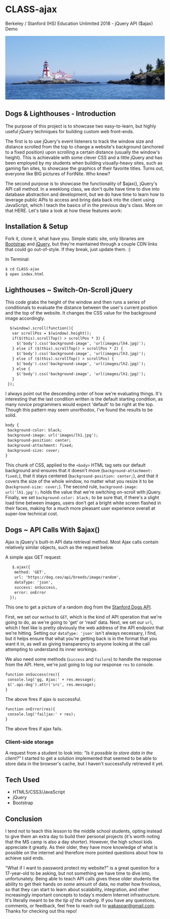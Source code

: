 # CLASS-ajax
Berkeley / Stanford (HS) Education Unlimited 2018  - jQuery API ($ajax) Demo

![lighthouse](https://github.com/wakaspar/CLASS-ajax/blob/master/images/lh1.jpg)

 ## Dogs & Lighthouses - Introduction
 The purpose of this project is to showcase two easy-to-learn, but highly useful jQuery techniques for building custom web front-ends.  
 
The first is to use jQuery's event listeners to track the window size and distance scrolled from the top to change a website's background (anchored to a fixed position) upon scrolling a certain distance (usually the window's height).  This is achievable with some clever CSS and a little jQuery and has been employed by my students when  building visually-heavy sites, such as gaming fan sites, to showcase the graphics of their favorite titles.  Turns out, everyone like BIG pictures of FortNite.  Who knew?
 
The second purpose is to showcase the functionality of $ajax(), jQuery's API call method.  In a weeklong class, we don't quite have time to dive into database abstraction and development, but we do have time to learn how to leverage public APIs to access and bring data back into the client using JavaScript, which I teach the basics of in the previous day's class. More on that HERE.  Let's take a look at how these features work:

## Installation & Setup
Fork it, clone it, what have you.  Simple static site, only libraries are [Bootstrap](https://getbootstrap.com/) and [jQuery](https://jquery.com/), but they're maintained through a couple CDN links that could go out-of-style.  If they break, just update them. :)

In Terminal:
```
$ cd CLASS-ajax
$ open index.html
```

## Lighthouses ~ Switch-On-Scroll jQuery
This code grabs the height of the window and then runs a series of conditionals to evaluate the distance between the user's current position and the top of the website.  It changes the CSS value for the background image accordingly.
 ```
   $(window).scroll(function(){
    var scrollPos = $(window).height();
    if($(this).scrollTop() > scrollPos * 3) {
      $('body').css('background-image', 'url(images/lh4.jpg)');
    } else if ($(this).scrollTop() > scrollPos * 2) {
      $('body').css('background-image', 'url(images/lh3.jpg)');
    } else if ($(this).scrollTop() > scrollPos) {
      $('body').css('background-image', 'url(images/lh2.jpg)');
    } else {
      $('body').css('background-image', 'url(images/lh1.jpg)');
    }
  });
 ```
 I always point out the descending order of how we're evaluating things.  It's interesting that the last condition written is the default starting condition, as many novice programmers would expect 'default' to be right at the top.  Though this pattern may seem unorthodox, I've found the results to be solid.
 
 ```
 body {
  background-color: black;
  background-image: url('images/lh1.jpg');
  background-position: center;
  background-attachment: fixed;
  background-size: cover;
}
 ```
 This chunk of CSS, applied to the ```<body>``` HTML tag sets our default background and ensures that it doesn't move (```background-attachment: fixed;```), that it stays centered (```background-position: center;```), and that it covers the size of the whole window, no matter what you resize it to be (```background-size: cover;```).  The second rule, ```background-image: url('lh1.jpg');``` holds the value that we're switching on-scroll with jQuery.  Finally, we set ```background-color: black;``` to be sure that, if there's a slight load time between images, users don't get a bright white screen flashed in their faces, making for a much more pleasant user experience overall at super-low technical cost.
 
## Dogs ~ API Calls With $ajax()
Ajax is jQuery's built-in API data retrieval method.  Most Ajax calls contain relatively similar objects, such as the request below.

A simple ajax GET request:
```
   $.ajax({
    method: 'GET',
    url: 'https://dog.ceo/api/breeds/image/random',
    dataType: 'json',
    success: onSuccess,
    error: onError
  });
 ```
 This one to get a picture of a random dog from the [Stanford Dogs API](https://dog.ceo/dog-api/).
 
 First, we set our ```method``` to ```GET```, which is the kind of API operation that we're going to do, as we're going to 'get' or 'read' data.  Next, we set our ```url```, which I feel like is pretty obviously the web address of the API endpoint that we're hitting.  Setting our ```dataType: 'json'``` isn't always necessary, I find, but it helps ensure that what you're getting back is in the format that you want it in, as well as giving transparency to anyone looking at the call attempting to understand its inner workings.
 
 
 We also need some methods (```success``` and ```failure```) to handle the response from the API.  Here, we're just going to log our response ```res``` to console.
 ```
 function onSuccess(res){
  console.log('gg, Ajax:' + res.message);
  $('.api-dog').attr('src', res.message);
}
 ```
 The above fires if ajax is successful.
 
 ```
 function onError(res){
  console.log('failjax:' + res);
}
 ```
 The above fires if ajax fails.

 ### Client-side storage
 A request from a student to look into: *"Is it possible to store data in the client?"* I started to get a solution implemented that seemed to be able to store data in the browser's cache, but I haven't successfully retrieved it yet.

 ## Tech Used
 + HTML5/CSS3/JavaScript
 + jQuery
 + Bootstrap

 ## Conclusion
 I tend not to teach this lesson to the middle school students, opting instead to give them an extra day to build their personal projects (it's worth noting that the MS camp is also a day shorter).  However, the high school kids appreciate it greatly.  As their older, they have more knowledge of what is possible on the internet and therefore more pointed questions about how to achieve said ends.  
 
"What if I want to password protect my website?" is a great question for a 17-year-old to be asking, but not something we have time to dive into, unfortunately.  Being able to teach API calls gives these older students the ability to get their hands on *some* amount of data, no matter how frivolous, so that they can start to learn about scalability, integration, and other increasingly important concepts to today's modern Internet infrastructure.  It's literally meant to be *the tip of the iceberg*.  If you have any questions, comments, or feedback, feel free to reach out to [wakaspar@gmail.com](mailto:wakaspar@gmail.com). Thanks for checking out this repo!
